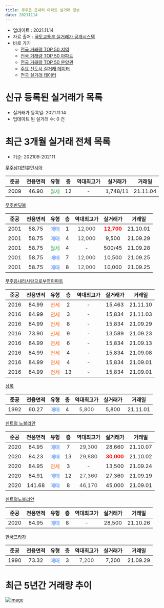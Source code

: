 ```yaml
---
title: 무주읍 읍내리 아파트 실거래 정보
date: 20211114
---
```


* 업데이트 : 2021.11.14
* 자료 출처 : [국토교통부 실거래가 공개시스템](http://rt.molit.go.kr)
* 바로 가기
    * [전국 거래량 TOP 50 지역](https://apt-info.github.io/apt-trade-info/tr)
    * [전국 거래량 TOP 50 아파트](https://apt-info.github.io/apt-trade-info/ta)
    * [전국 거래량 TOP 50 분양권](https://apt-info.github.io/apt-trade-info/tb)
    * [주요 신도시 실거래 데이터](https://apt-info.github.io/apt-trade-info/newtown)
    * [전국 실거래 데이터](https://apt-info.github.io/apt-trade-info/all)



<script async src="https://pagead2.googlesyndication.com/pagead/js/adsbygoogle.js"></script>
<!-- 기본광고 -->
<ins class="adsbygoogle"
     style="display:block"
     data-ad-client="ca-pub-1142216861245946"
     data-ad-slot="4805727019"
     data-ad-format="auto"
     data-full-width-responsive="true"></ins>
<script>
     (adsbygoogle = window.adsbygoogle || []).push({});
</script>


# 신규 등록된 실거래가 목록

* 실거래가 등록일: 2021.11.14
* 업데이트 된 실거래 수: 0 건




<script async src="https://pagead2.googlesyndication.com/pagead/js/adsbygoogle.js"></script>
<!-- 기본광고 -->
<ins class="adsbygoogle"
     style="display:block"
     data-ad-client="ca-pub-1142216861245946"
     data-ad-slot="4805727019"
     data-ad-format="auto"
     data-full-width-responsive="true"></ins>
<script>
     (adsbygoogle = window.adsbygoogle || []).push({});
</script>


# 최근 3개월 실거래 전체 목록
* 기준: 202109-202111


[무주남대천휴먼시아](https://search.naver.com/search.naver?query=%EB%AC%B4%EC%A3%BC%EB%82%A8%EB%8C%80%EC%B2%9C%ED%9C%B4%EB%A8%BC%EC%8B%9C%EC%95%84)

|준공|전용면적|유형|층|역대최고가|실거래가|거래일|
|:---:|:---:|:---:|:---:|:---:|:---:|:---:|
|2009|46.90|<span style="color:#34A853">월세</span>|12|<span style="color:#444444">-</span>|1,748/11|21.11.04|

[무주반딧불](https://search.naver.com/search.naver?query=%EB%AC%B4%EC%A3%BC%EB%B0%98%EB%94%A7%EB%B6%88)

|준공|전용면적|유형|층|역대최고가|실거래가|거래일|
|:---:|:---:|:---:|:---:|:---:|:---:|:---:|
|2001|58.75|<span style="color:#4285F3">매매</span>|1|<span style="color:#444444">12,000</span>|<b><span style="color:#FF0000">12,700</span></b>|21.10.01|
|2001|58.75|<span style="color:#4285F3">매매</span>|4|<span style="color:#444444">12,000</span>|9,500|21.09.29|
|2001|58.75|<span style="color:#34A853">월세</span>|4|<span style="color:#444444">-</span>|500/45|21.09.28|
|2001|58.75|<span style="color:#4285F3">매매</span>|7|<span style="color:#444444">12,000</span>|10,500|21.09.25|
|2001|58.75|<span style="color:#4285F3">매매</span>|8|<span style="color:#444444">12,000</span>|10,000|21.09.25|

[무주읍내리사랑으로부영아파트](https://search.naver.com/search.naver?query=%EB%AC%B4%EC%A3%BC%EC%9D%8D%EB%82%B4%EB%A6%AC%EC%82%AC%EB%9E%91%EC%9C%BC%EB%A1%9C%EB%B6%80%EC%98%81%EC%95%84%ED%8C%8C%ED%8A%B8)

|준공|전용면적|유형|층|역대최고가|실거래가|거래일|
|:---:|:---:|:---:|:---:|:---:|:---:|:---:|
|2016|84.99|<span style="color:#FF5A00">전세</span>|2|<span style="color:#444444">-</span>|15,463|21.11.10|
|2016|84.99|<span style="color:#FF5A00">전세</span>|3|<span style="color:#444444">-</span>|15,834|21.11.03|
|2016|84.99|<span style="color:#FF5A00">전세</span>|8|<span style="color:#444444">-</span>|15,834|21.09.29|
|2016|73.90|<span style="color:#FF5A00">전세</span>|9|<span style="color:#444444">-</span>|13,589|21.09.23|
|2016|84.99|<span style="color:#FF5A00">전세</span>|6|<span style="color:#444444">-</span>|15,834|21.09.13|
|2016|84.99|<span style="color:#FF5A00">전세</span>|4|<span style="color:#444444">-</span>|15,834|21.09.08|
|2016|84.99|<span style="color:#FF5A00">전세</span>|4|<span style="color:#444444">-</span>|15,834|21.09.01|
|2016|84.99|<span style="color:#FF5A00">전세</span>|13|<span style="color:#444444">-</span>|15,834|21.09.01|

[상록](https://search.naver.com/search.naver?query=%EC%83%81%EB%A1%9D)

|준공|전용면적|유형|층|역대최고가|실거래가|거래일|
|:---:|:---:|:---:|:---:|:---:|:---:|:---:|
|1992|60.27|<span style="color:#4285F3">매매</span>|4|<span style="color:#444444">5,800</span>|5,800|21.11.01|

[센트럴 노블리안](https://search.naver.com/search.naver?query=%EC%84%BC%ED%8A%B8%EB%9F%B4+%EB%85%B8%EB%B8%94%EB%A6%AC%EC%95%88)

|준공|전용면적|유형|층|역대최고가|실거래가|거래일|
|:---:|:---:|:---:|:---:|:---:|:---:|:---:|
|2020|84.95|<span style="color:#4285F3">매매</span>|7|<span style="color:#444444">29,300</span>|28,660|21.10.07|
|2020|84.23|<span style="color:#4285F3">매매</span>|13|<span style="color:#444444">29,880</span>|<b><span style="color:#FF0000">30,000</span></b>|21.10.02|
|2020|84.95|<span style="color:#FF5A00">전세</span>|3|<span style="color:#444444">-</span>|13,500|21.09.24|
|2020|84.91|<span style="color:#4285F3">매매</span>|12|<span style="color:#444444">27,360</span>|27,360|21.09.19|
|2020|141.68|<span style="color:#4285F3">매매</span>|8|<span style="color:#444444">46,170</span>|45,000|21.09.01|

[센트럴노블리안](https://search.naver.com/search.naver?query=%EC%84%BC%ED%8A%B8%EB%9F%B4%EB%85%B8%EB%B8%94%EB%A6%AC%EC%95%88)

|준공|전용면적|유형|층|역대최고가|실거래가|거래일|
|:---:|:---:|:---:|:---:|:---:|:---:|:---:|
|2020|84.95|<span style="color:#4285F3">매매</span>|8|<span style="color:#444444">-</span>|28,500|21.10.26|

[한국프라자](https://search.naver.com/search.naver?query=%ED%95%9C%EA%B5%AD%ED%94%84%EB%9D%BC%EC%9E%90)

|준공|전용면적|유형|층|역대최고가|실거래가|거래일|
|:---:|:---:|:---:|:---:|:---:|:---:|:---:|
|1990|73.32|<span style="color:#4285F3">매매</span>|3|<span style="color:#444444">7,200</span>|7,200|21.09.29|



<script async src="https://pagead2.googlesyndication.com/pagead/js/adsbygoogle.js"></script>
<!-- 기본광고 -->
<ins class="adsbygoogle"
     style="display:block"
     data-ad-client="ca-pub-1142216861245946"
     data-ad-slot="4805727019"
     data-ad-format="auto"
     data-full-width-responsive="true"></ins>
<script>
     (adsbygoogle = window.adsbygoogle || []).push({});
</script>


# 최근 5년간 거래량 추이


<div style="width:100%;">
    <canvas id="deal_progress" height="200"></canvas>
</div>

<script>
new Chart(document.getElementById("deal_progress"), {
    type: 'line',
    data: {
        labels: ['16.01','16.02','16.03','16.04','16.05','16.06','16.07','16.08','16.09','16.10','16.11','16.12','17.01','17.02','17.03','17.05','17.06','17.07','17.08','17.09','17.10','17.11','17.12','18.01','18.02','18.03','18.04','18.05','18.06','18.07','18.08','18.09','18.10','18.11','18.12','19.01','19.02','19.03','19.04','19.05','19.06','19.07','19.08','19.09','19.10','19.11','19.12','20.01','20.02','20.03','20.04','20.05','20.06','20.07','20.08','20.09','20.10','20.11','20.12','21.01','21.02','21.03','21.04','21.05','21.06','21.07','21.08','21.09','21.10','21.11'],
        datasets: [{
            label: '매매/분양권',
            data: [2,4,2,3,0,3,4,6,4,3,1,4,1,3,9,1,3,1,5,3,7,2,3,4,3,5,5,0,5,4,2,2,2,2,5,3,3,2,2,1,1,0,3,2,2,3,12,4,9,7,3,3,7,4,1,9,3,4,11,17,14,6,5,9,4,5,5,6,4,1],
            borderColor: "rgba(66, 133, 243, 1)",
            backgroundColor: "rgba(66, 133, 243, 0.05)",
            borderWidth: 1,
            pointRadius: 0,
            fill: false,
            lineTension: 0
        },{
            label: '전/월세',
            data: [2,2,1,1,1,0,54,8,8,6,5,5,1,4,2,4,1,6,15,15,7,6,2,5,0,8,1,1,0,17,31,17,5,5,3,5,5,1,4,1,1,14,16,14,8,3,1,3,1,3,2,1,1,15,20,7,2,3,1,2,4,1,2,0,3,7,9,8,0,3],
            borderColor: "rgba(255, 90, 0, 1)",
            backgroundColor: "rgba(255, 90, 0, 0.05)",
            borderWidth: 1,
            pointRadius: 0,
            fill: false,
            lineTension: 0
        },{
            label: '합계',
            data: [4,6,3,4,1,3,58,14,12,9,6,9,2,7,11,5,4,7,20,18,14,8,5,9,3,13,6,1,5,21,33,19,7,7,8,8,8,3,6,2,2,14,19,16,10,6,13,7,10,10,5,4,8,19,21,16,5,7,12,19,18,7,7,9,7,12,14,14,4,4],
            borderColor: "rgba(0, 0, 0, 1)",
            backgroundColor: "rgba(0, 0, 0, 0.03)",
            borderWidth: 0.1,
            pointRadius: 0,
            fill: true,
            lineTension: 0
        }
        ]
    },
    options: {
        responsive: true,
        title: {
            display: false
        },
        tooltips: {
            mode: 'index',
            intersect: false
        },
        hover: {
            mode: 'nearest',
            intersect: true
        },
        scales: {
            xAxes: [{
                display: true,
                scaleLabel: {
                    display: true,
                    labelString: '년/월'
                }
            }],
            yAxes: [{
                display: true,
                ticks: {
                    suggestedMin: 0,
                },
                scaleLabel: {
                    display: true,
                    labelString: '실거래 수'
                }
            }]
        }
    }
});

</script>


[![image](https://apt-info.github.io/images/2020-01-03-apt-trade-info/1024x500.png)](https://play.google.com/store/apps/details?id=com.aptinfo.apttradeinfo)

